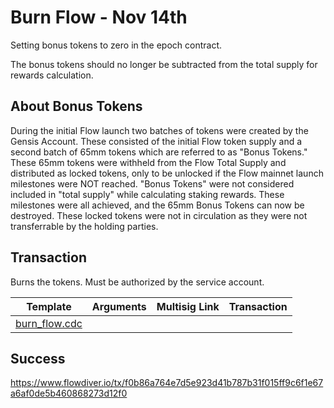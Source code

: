 # Burn Flow - Nov 14th

Setting bonus tokens to zero in the epoch contract.

The bonus tokens should no longer be subtracted from the total supply for rewards calculation.

## About Bonus Tokens

During the initial Flow launch two batches of tokens were created by the Gensis Account. These consisted of the initial Flow token supply and a second batch of 65mm tokens which are referred to as "Bonus Tokens." These 65mm tokens were withheld from the Flow Total Supply and distributed as locked tokens, only to be unlocked if the Flow mainnet launch milestones were NOT reached. "Bonus Tokens" were not considered included in "total supply" while calculating staking rewards. These milestones were all achieved, and the 65mm Bonus Tokens can now be destroyed. These locked tokens were not in circulation as they were not transferrable by the holding parties.

## Transaction 

Burns the tokens. Must be authorized by the service account.

| Template                                                             | Arguments | Multisig Link   | Transaction |
|----------------------------------------------------------------------|---        |---              |---          |
| [burn_flow.cdc](../../../../templates/set_bonus_tokens_to_zero..cdc) |  | | |



## Success
https://www.flowdiver.io/tx/f0b86a764e7d5e923d41b787b31f015ff9c6f1e67a6af0de5b460868273d12f0